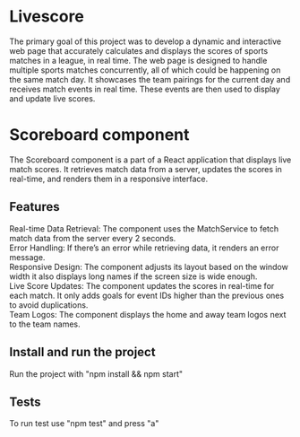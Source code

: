 # Livescore
The primary goal of this project was to develop a dynamic and interactive web page that accurately calculates and displays the scores of sports matches in a league, in real time.
The web page is designed to handle multiple sports matches concurrently, all of which could be happening on the same match day. It showcases the team pairings for the current day and receives match events in real time. 
These events are then used to display and update live scores.

# Scoreboard component
The Scoreboard component is a part of a React application that displays live match scores. It retrieves match data from a server, updates the scores in real-time, and renders them in a responsive interface.

## Features
Real-time Data Retrieval: The component uses the MatchService to fetch match data from the server every 2 seconds.  
Error Handling: If there’s an error while retrieving data, it renders an error message.  
Responsive Design: The component adjusts its layout based on the window width it also displays long names if the screen size is wide enough.  
Live Score Updates: The component updates the scores in real-time for each match. It only adds goals for event IDs higher than the previous ones to avoid duplications.  
Team Logos: The component displays the home and away team logos next to the team names.  

## Install and run the project
Run the project with "npm install && npm start"

## Tests
To run test use "npm test" and press "a"